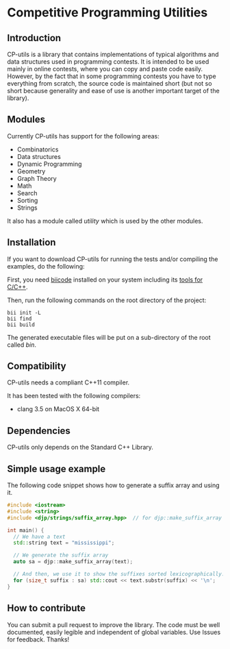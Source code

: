 # Competitive Programming Utilities

## Introduction
CP-utils is a library that contains implementations of typical algorithms and data structures used in programming contests. It is intended to be used mainly in online contests, where you can copy and paste code easily. However, by the fact that in some programming contests you have to type everything from scratch, the source code is maintained short (but not so short because generality and ease of use is another important target of the library).

## Modules

Currently CP-utils has support for the following areas:
- Combinatorics
- Data structures
- Dynamic Programming
- Geometry
- Graph Theory
- Math
- Search
- Sorting
- Strings

It also has a module called *utility* which is used by the other modules.

## Installation

If you want to download CP-utils for running the tests and/or compiling the examples, do the following:

First, you need [biicode](https://www.biicode.com) installed on your system 
including its [tools for C/C++](http://docs.biicode.com/c++/installation.html#install-c-c-tools).

Then, run the following commands on the root directory of the project:
```Shell
bii init -L
bii find
bii build
```

The generated executable files will be put on a sub-directory of the root called *bin*.

## Compatibility

CP-utils needs a compliant C++11 compiler.

It has been tested with the following compilers:
- clang 3.5 on MacOS X 64-bit

## Dependencies

CP-utils only depends on the Standard C++ Library.

## Simple usage example

The following code snippet shows how to generate a suffix array and using it.

```C++
#include <iostream>
#include <string>
#include <djp/strings/suffix_array.hpp>  // for djp::make_suffix_array

int main() {
  // We have a text
  std::string text = "mississippi";

  // We generate the suffix array
  auto sa = djp::make_suffix_array(text);

  // And then, we use it to show the suffixes sorted lexicographically.
  for (size_t suffix : sa) std::cout << text.substr(suffix) << '\n';
}

```

## How to contribute

You can submit a pull request to improve the library. The code must be well documented, easily legible and independent of global variables. Use Issues for feedback. Thanks!

